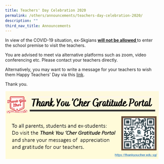 ```yaml
---
title: Teachers' Day Celebration 2020
permalink: /others/announcements/teachers-day-celebration-2020/
description: ""
third_nav_title: Announcements
---
```

<p>In view of the COVID-19 situation,&nbsp;ex-Skgians&nbsp;<strong><u>will not be allowed&nbsp;</u></strong>to enter the school premise to visit the teachers.</p>
<p>You are advised to meet via alternative platforms such as zoom,&nbsp;video conferencing etc.&nbsp;Please contact your teachers directly.&nbsp;</p>
<p>Alternatively, you may want to write a message&nbsp;for your teachers&nbsp;to wish them&nbsp;Happy Teachers' Day&nbsp;via this&nbsp;<a href="/about-us/a-note-of-affirmation" target="">link</a>.</p>
<p>Thank you.</p>
<a href="https://thankyoucher.edu.sg/"><img src="/images/thankyoucher.png"></a>
